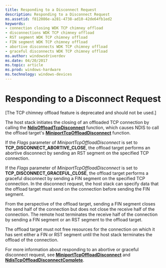 ```yaml
---
title: Responding to a Disconnect Request
description: Responding to a Disconnect Request
ms.assetid: f812086e-a281-4738-ad10-42de64fb1ed2
keywords:
- connection closing WDK TCP chimney offload
- disconnections WDK TCP chimney offload
- RST segment WDK TCP chimney offload
- FIN segment WDK TCP chimney offload
- abortive disconnects WDK TCP chimney offload
- graceful disconnects WDK TCP chimney offload
ms.author: windowsdriverdev
ms.date: 04/20/2017
ms.topic: article
ms.prod: windows-hardware
ms.technology: windows-devices
---
```


# Responding to a Disconnect Request


\[The TCP chimney offload feature is deprecated and should not be used.\]

The host stack initiates the closing of an offloaded TCP connection by calling the [**NdisOffloadTcpDisconnect**](https://msdn.microsoft.com/library/windows/hardware/ff563696) function, which causes NDIS to call the offload target's [**MiniportTcpOffloadDisconnect**](https://msdn.microsoft.com/library/windows/hardware/ff559457) function.

If the *Flags* parameter of *MiniportTcpOffloadDisconnect* is set to **TCP\_DISCONNECT\_ABORTIVE\_CLOSE**, the offload target performs an abortive disconnect by sending an RST segment on the specified TCP connection.

If the *Flags* parameter of *MiniportTcpOffloadDisconnect* is set to **TCP\_DISCONNECT\_GRACEFUL\_CLOSE**, the offload target performs a graceful disconnect by sending a FIN segment on the specified TCP connection. In the disconnect request, the host stack can specify data that the offload target must send on the connection before sending the FIN segment.

From the perspective of the offload target, sending a FIN segment closes the send half of the connection but does not close the receive half of the connection. The remote host terminates the receive half of the connection by sending a FIN segment or an RST segment to the offload target.

The offload target must not free resources for the connection on which it has sent either a FIN or RST segment until the host stack terminates the offload of the connection.

For more information about responding to an abortive or graceful disconnect request, see [**MiniportTcpOffloadDisconnect**](https://msdn.microsoft.com/library/windows/hardware/ff559457) and [**NdisTcpOffloadDisconnectComplete**](https://msdn.microsoft.com/library/windows/hardware/ff564590).

 

 





